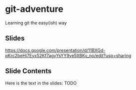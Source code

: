 # git-adventure
Learning git the easy(ish) way

## Slides
https://docs.google.com/presentation/d/11BXGd-pKrc2beHi7Eyx52Kf7agyYsYY9ye5ItBKv_no/edit?usp=sharing

## Slide Contents
Here is the text in the slides:
TODO